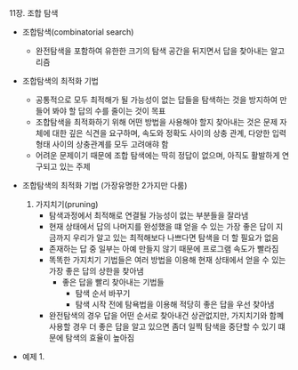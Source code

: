 11장. 조합 탐색

* 조합탐색(combinatorial search)
	* 완전탐색을 포함하여 유한한 크기의 탐색 공간을 뒤지면서 답을 찾아내는 알고리즘
	
* 조합탐색의 최적화 기법
	* 공통적으로 모두 최적해가 될 가능성이 없는 답들을 탐색하는 것을 방지하여 만들어 봐야 할 답의 수를 줄이는 것이 목표
	* 조합탐색을 최적화하기 위해 어떤 방법을 사용해야 할지 찾아내는 것은 문제 자체에 대한 깊은 식견을 요구하며, 속도와 정확도 사이의 상충 관계, 다양한 입력 형태 사이의 상충관계를 모두 고려애햐 함
	* 어려운 문제이기 때문에 조합 탐색에는 딱히 정답이 없으며, 아직도 활발하게 연구되고 있는 주제

* 조합탐색의 최적화 기법 (가장유명한 2가지만 다룸)
	1. 가지치기(pruning)
		* 탐색과정에서 최적해로 연결될 가능성이 없는 부분들을 잘라냄
		* 현재 상태에서 답의 나머지를 완성했을 떄 얻을 수 있는 가장 좋은 답이 지금까지 우리가 알고 있는 최적해보다 나쁘다면 탐색을 더 할 필요가 없음
		* 존재하는 답 중 일부는 아예 만들지 않기 때문에 프로그램 속도가 빨라짐
		* 똑똑한 가지치기 기법들은 여러 방법을 이용해 현재 상태에서 얻을 수 있는 가장 좋은 답의 상한을 찾아냄
			* 좋은 답을 빨리 찾아내는 기법들
				* 탐색 순서 바꾸기
				* 탐색 시작 전에 탐욕법을 이용해 적당히 좋은 답을 우선 찾아냄
		* 완전탐색의 경우 답을 어떤 순서로 찾아내건 상관없지만, 가지치기와 함꼐 사용할 경우 더 좋은 답을 알고 있으면 좀더 일찍 탐색을 중단할 수 있기 떄문에 탐색의 효율이 높아짐
		

* 예제
	1. 
	